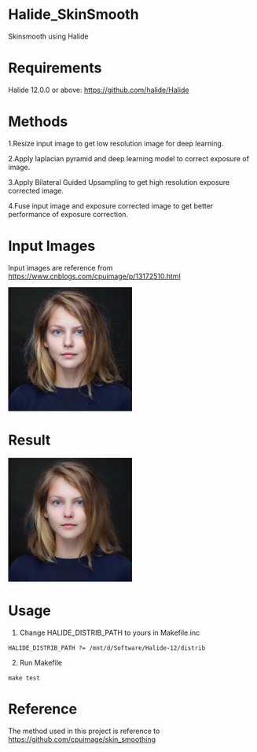 # Halide_SkinSmooth
Skinsmooth using Halide

# Requirements
Halide 12.0.0 or above: https://github.com/halide/Halide

# Methods
1.Resize input image to get low resolution image for deep learning.

2.Apply laplacian pyramid and deep learning model to correct exposure of image.

3.Apply Bilateral Guided Upsampling to get high resolution exposure corrected image. 

4.Fuse input image and exposure corrected image to get better performance of exposure correction.

# Input Images
Input images are reference from https://www.cnblogs.com/cpuimage/p/13172510.html

<img src="https://github.com/venson-chiang/Halide_SkinSmooth/blob/main/test_images/test1.jpg" width="50%" height="50%">

# Result
<img src="https://github.com/venson-chiang/Halide_SkinSmooth/blob/main/output_images/output.png" width="50%" height="50%">

# Usage
1. Change HALIDE_DISTRIB_PATH to yours in Makefile.inc
```
HALIDE_DISTRIB_PATH ?= /mnt/d/Software/Halide-12/distrib 
```
2. Run Makefile 
```
make test
```

# Reference
The method used in this project is reference to https://github.com/cpuimage/skin_smoothing

